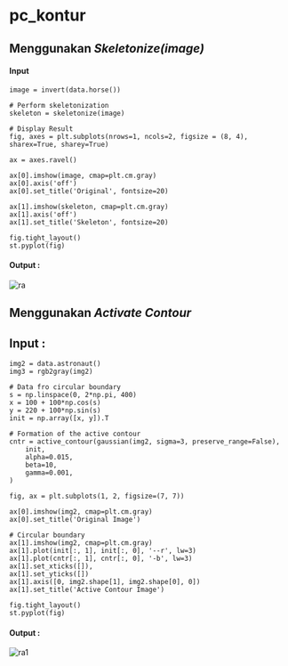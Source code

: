# pc_kontur

## Menggunakan *Skeletonize(image)*

#### Input
```
image = invert(data.horse())
```

```
# Perform skeletonization
skeleton = skeletonize(image)
```

```
# Display Result
fig, axes = plt.subplots(nrows=1, ncols=2, figsize = (8, 4), sharex=True, sharey=True)

ax = axes.ravel()

ax[0].imshow(image, cmap=plt.cm.gray)
ax[0].axis('off')
ax[0].set_title('Original', fontsize=20)

ax[1].imshow(skeleton, cmap=plt.cm.gray)
ax[1].axis('off')
ax[1].set_title('Skeleton', fontsize=20)

fig.tight_layout()
st.pyplot(fig)
```
#### Output : 
![ra](https://github.com/heyytayo963/PC_kontur/assets/115687740/ea18a547-5aea-4513-b46c-8bce12b7cf38)

## Menggunakan *Activate Contour*

## Input : 
```
img2 = data.astronaut()
img3 = rgb2gray(img2)
```

```
# Data fro circular boundary
s = np.linspace(0, 2*np.pi, 400)
x = 100 + 100*np.cos(s)
y = 220 + 100*np.sin(s)
init = np.array([x, y]).T
```

```
# Formation of the active contour
cntr = active_contour(gaussian(img2, sigma=3, preserve_range=False),
    init,
    alpha=0.015,
    beta=10,
    gamma=0.001,
)
```

```
fig, ax = plt.subplots(1, 2, figsize=(7, 7))
```

```
ax[0].imshow(img2, cmap=plt.cm.gray)
ax[0].set_title('Original Image')
```

```
# Circular boundary
ax[1].imshow(img2, cmap=plt.cm.gray)
ax[1].plot(init[:, 1], init[:, 0], '--r', lw=3)
ax[1].plot(cntr[:, 1], cntr[:, 0], '-b', lw=3)
ax[1].set_xticks([]), 
ax[1].set_yticks([])
ax[1].axis([0, img2.shape[1], img2.shape[0], 0])
ax[1].set_title('Active Contour Image')
```

```
fig.tight_layout()
st.pyplot(fig)
```

#### Output : 
![ra1](https://github.com/heyytayo963/PC_kontur/assets/115687740/3cf65855-c224-40a3-a79d-9412da5339fe)

